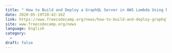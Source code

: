 ```yaml
---
title: " How to Build and Deploy a GraphQL Server in AWS Lambda Using Node.js and CloudFormation "
date: 2020-05-19T20:42:16Z
link: https://www.freecodecamp.org/news/how-to-build-and-deploy-graphql-server-in-aws-lambda-using-nodejs-and-cloudformation/?utm_medium=RSS&utm_source=news.12bit.vn
site: www.freecodecamp.org/news
language: English
category:
  -   
draft: false
---
```

